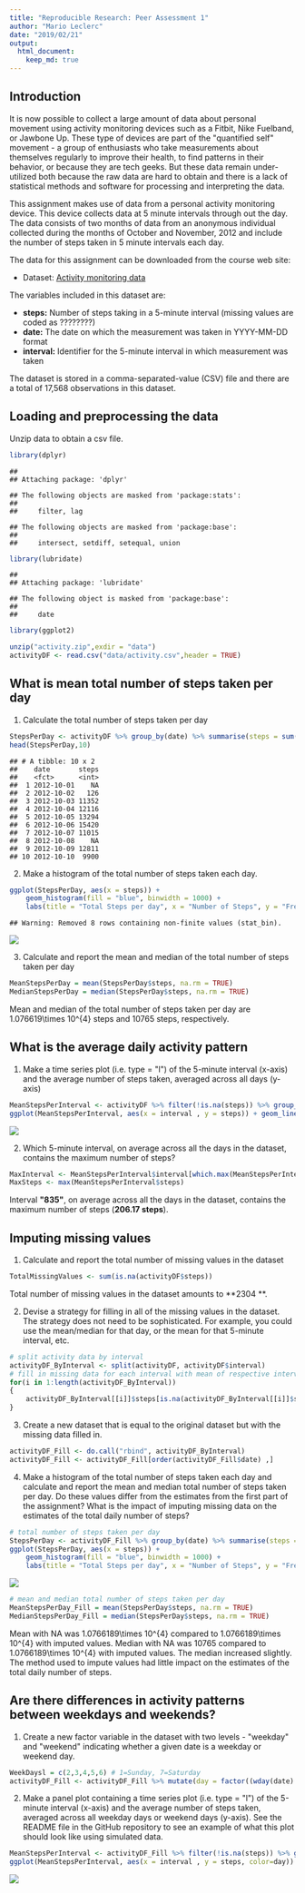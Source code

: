 ```yaml
---
title: "Reproducible Research: Peer Assessment 1"
author: "Mario Leclerc"
date: "2019/02/21"
output: 
  html_document: 
    keep_md: true
---
```


## Introduction
It is now possible to collect a large amount of data about personal movement using activity monitoring devices such as a Fitbit, Nike Fuelband, or Jawbone Up. These type of devices are part of the "quantified self" movement - a group of enthusiasts who take measurements about themselves regularly to improve their health, to find patterns in their behavior, or because they are tech geeks. But these data remain under-utilized both because the raw data are hard to obtain and there is a lack of statistical methods and software for processing and interpreting the data.

This assignment makes use of data from a personal activity monitoring device. This device collects data at 5 minute intervals through out the day. The data consists of two months of data from an anonymous individual collected during the months of October and November, 2012 and include the number of steps taken in 5 minute intervals each day.

The data for this assignment can be downloaded from the course web site:

* Dataset: [Activity monitoring data](https://d396qusza40orc.cloudfront.net/repdata%2Fdata%2Factivity.zip) 

The variables included in this dataset are:

* **steps:** Number of steps taking in a 5-minute interval (missing values are coded as ????????) </br>
* **date:** The date on which the measurement was taken in YYYY-MM-DD format </br>
* **interval:** Identifier for the 5-minute interval in which measurement was taken </br>

The dataset is stored in a comma-separated-value (CSV) file and there are a total of 17,568 observations in this dataset. 

## Loading and preprocessing the data
Unzip data to obtain a csv file.


```r
library(dplyr)
```

```
## 
## Attaching package: 'dplyr'
```

```
## The following objects are masked from 'package:stats':
## 
##     filter, lag
```

```
## The following objects are masked from 'package:base':
## 
##     intersect, setdiff, setequal, union
```

```r
library(lubridate)
```

```
## 
## Attaching package: 'lubridate'
```

```
## The following object is masked from 'package:base':
## 
##     date
```

```r
library(ggplot2)

unzip("activity.zip",exdir = "data")
activityDF <- read.csv("data/activity.csv",header = TRUE)
```

## What is mean total number of steps taken per day

1. Calculate the total number of steps taken per day


```r
StepsPerDay <- activityDF %>% group_by(date) %>% summarise(steps = sum(steps))
head(StepsPerDay,10)
```

```
## # A tibble: 10 x 2
##    date       steps
##    <fct>      <int>
##  1 2012-10-01    NA
##  2 2012-10-02   126
##  3 2012-10-03 11352
##  4 2012-10-04 12116
##  5 2012-10-05 13294
##  6 2012-10-06 15420
##  7 2012-10-07 11015
##  8 2012-10-08    NA
##  9 2012-10-09 12811
## 10 2012-10-10  9900
```

2. Make a histogram of the total number of steps taken each day. 


```r
ggplot(StepsPerDay, aes(x = steps)) +
    geom_histogram(fill = "blue", binwidth = 1000) +
    labs(title = "Total Steps per day", x = "Number of Steps", y = "Frequency")
```

```
## Warning: Removed 8 rows containing non-finite values (stat_bin).
```

![](PA1_template_files/figure-html/unnamed-chunk-3-1.png)<!-- -->

3. Calculate and report the mean and median of the total number of steps taken per day


```r
MeanStepsPerDay = mean(StepsPerDay$steps, na.rm = TRUE)
MedianStepsPerDay = median(StepsPerDay$steps, na.rm = TRUE)
```

Mean and median of the total number of steps taken per day are 1.076619\times 10^{4} steps and 10765 steps, respectively.

## What is the average daily activity pattern

1. Make a time series plot (i.e. type = "l") of the 5-minute interval (x-axis) and the average number of steps taken, averaged across all days (y-axis)


```r
MeanStepsPerInterval <- activityDF %>% filter(!is.na(steps)) %>% group_by(interval) %>% summarise(steps = mean(steps))
ggplot(MeanStepsPerInterval, aes(x = interval , y = steps)) + geom_line(color="blue", size=1) + labs(title = "Average daily activity pattern", x = "Interval", y = "Steps")
```

![](PA1_template_files/figure-html/unnamed-chunk-5-1.png)<!-- -->

2. Which 5-minute interval, on average across all the days in the dataset, contains the maximum number of steps?


```r
MaxInterval <- MeanStepsPerInterval$interval[which.max(MeanStepsPerInterval$steps)]
MaxSteps <- max(MeanStepsPerInterval$steps)
```

Interval **"835"**, on average across all the days in the dataset, contains the maximum number of steps (**206.17 steps**).

## Imputing missing values

1. Calculate and report the total number of missing values in the dataset 


```r
TotalMissingValues <- sum(is.na(activityDF$steps))
```

Total number of missing values in the dataset amounts to **2304 **.

2. Devise a strategy for filling in all of the missing values in the dataset. The strategy does not need to be sophisticated. For example, you could use the mean/median for that day, or the mean for that 5-minute interval, etc.


```r
# split activity data by interval
activityDF_ByInterval <- split(activityDF, activityDF$interval)
# fill in missing data for each interval with mean of respective interval
for(i in 1:length(activityDF_ByInterval))
{
    activityDF_ByInterval[[i]]$steps[is.na(activityDF_ByInterval[[i]]$steps)] <- MeanStepsPerInterval[i,]$steps
}
```

3. Create a new dataset that is equal to the original dataset but with the missing data filled in.


```r
activityDF_Fill <- do.call("rbind", activityDF_ByInterval)
activityDF_Fill <- activityDF_Fill[order(activityDF_Fill$date) ,]
```

4. Make a histogram of the total number of steps taken each day and calculate and report the mean and median total number of steps taken per day. Do these values differ from the estimates from the first part of the assignment? What is the impact of imputing missing data on the estimates of the total daily number of steps?


```r
# total number of steps taken per day
StepsPerDay <- activityDF_Fill %>% group_by(date) %>% summarise(steps = sum(steps))
ggplot(StepsPerDay, aes(x = steps)) +
    geom_histogram(fill = "blue", binwidth = 1000) +
    labs(title = "Total Steps per day", x = "Number of Steps", y = "Frequency")
```

![](PA1_template_files/figure-html/unnamed-chunk-10-1.png)<!-- -->

```r
# mean and median total number of steps taken per day
MeanStepsPerDay_Fill = mean(StepsPerDay$steps, na.rm = TRUE)
MedianStepsPerDay_Fill = median(StepsPerDay$steps, na.rm = TRUE)
```

Mean with NA was 1.0766189\times 10^{4} compared to 1.0766189\times 10^{4} with imputed values.
Median with NA was 10765 compared to 1.0766189\times 10^{4} with imputed values.
The median increased slightly. The method used to impute values had little impact on the estimates of the total daily number of steps.


## Are there differences in activity patterns between weekdays and weekends?

1. Create a new factor variable in the dataset with two levels - "weekday" and "weekend" indicating whether a given date is a weekday or weekend day.


```r
WeekDaysl = c(2,3,4,5,6) # 1=Sunday, 7=Saturday
activityDF_Fill <- activityDF_Fill %>% mutate(day = factor((wday(date) %in% WeekDaysl), levels=c(FALSE, TRUE), labels=c('weekend', 'weekday')))
```

2. Make a panel plot containing a time series plot (i.e. type = "l") of the 5-minute interval (x-axis) and the average number of steps taken, averaged across all weekday days or weekend days (y-axis). See the README file in the GitHub repository to see an example of what this plot should look like using simulated data.


```r
MeanStepsPerInterval <- activityDF_Fill %>% filter(!is.na(steps)) %>% group_by(interval,day) %>% summarise(steps = mean(steps))
ggplot(MeanStepsPerInterval, aes(x = interval , y = steps, color=day)) + geom_line() + labs(title = "Average daily activity pattern across weekends and weekdays", x = "Interval", y = "Number of Steps")+ facet_wrap(~ day, nrow=2 )
```

![](PA1_template_files/figure-html/unnamed-chunk-12-1.png)<!-- -->
